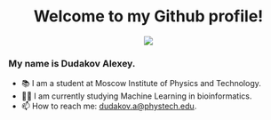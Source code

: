 <div id="header" align="center">
  <h1> Welcome to my Github profile! </h1>
  <img src='https://media.giphy.com/media/l3q2zVr6cu95nF6O4/giphy.gif'/>
</div>

### My name is Dudakov Alexey. 
- 📚 I am a student at Moscow Institute of Physics and Technology.
- 👨‍💻 I am currently studying Machine Learning in bioinformatics.
- 📫 How to reach me: dudakov.a@phystech.edu.
